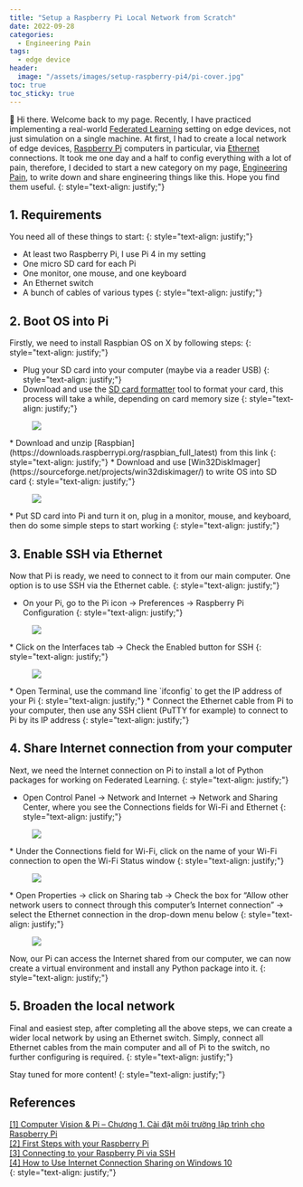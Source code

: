 ```yaml
---
title: "Setup a Raspberry Pi Local Network from Scratch"
date: 2022-09-28
categories: 
  - Engineering Pain
tags: 
  - edge device
header: 
  image: "/assets/images/setup-raspberry-pi4/pi-cover.jpg"
toc: true
toc_sticky: true
---
```


👋 Hi there. Welcome back to my page. Recently, I have practiced implementing a real-world [Federated Learning](https://en.wikipedia.org/wiki/Federated_learning) setting on edge devices, not just simulation on a single machine. At first, I had to create a local network of edge devices, [Raspberry Pi](https://www.raspberrypi.com/) computers in particular, via [Ethernet](https://en.wikipedia.org/wiki/Ethernet) connections. It took me one day and a half to config everything with a lot of pain, therefore, I decided to start a new category on my page, [Engineering Pain](https://gather-ai.github.io/categories/#engineering-pain), to write down and share engineering things like this. Hope you find them useful. 
{: style="text-align: justify;"}

## 1. Requirements
You need all of these things to start: 
{: style="text-align: justify;"}
* At least two Raspberry Pi, I use Pi 4 in my setting
* One micro SD card for each Pi
* One monitor, one mouse, and one keyboard
* An Ethernet switch
* A bunch of cables of various types
{: style="text-align: justify;"}

## 2. Boot OS into Pi
Firstly, we need to install Raspbian OS on X by following steps: 
{: style="text-align: justify;"}
* Plug your SD card into your computer (maybe via a reader USB)
{: style="text-align: justify;"}
* Download and use the [SD card formatter](https://www.sdcard.org/downloads/formatter/) tool to format your card, this process will take a while, depending on card memory size
{: style="text-align: justify;"}
<figure class="align-center" style="width: 400px">
  <img src="{{ site.url }}{{ site.baseurl }}/assets/images/setup-raspberry-pi4/sd-card-formatter.jpg">
</figure>
* Download and unzip [Raspbian](https://downloads.raspberrypi.org/raspbian_full_latest) from this link
{: style="text-align: justify;"}
* Download and use [Win32DiskImager](https://sourceforge.net/projects/win32diskimager/) to write OS into SD card
{: style="text-align: justify;"}
<figure class="align-center" style="width: 400px">
  <img src="{{ site.url }}{{ site.baseurl }}/assets/images/setup-raspberry-pi4/win32diskimager.jpg">
</figure>
* Put SD card into Pi and turn it on, plug in a monitor, mouse, and keyboard, then do some simple steps to start working
{: style="text-align: justify;"}

## 3. Enable SSH via Ethernet
Now that Pi is ready, we need to connect to it from our main computer. One option is to use SSH via the Ethernet cable. 
{: style="text-align: justify;"}
* On your Pi, go to the Pi icon &rarr; Preferences &rarr; Raspberry Pi Configuration
{: style="text-align: justify;"}
<figure class="align-center">
  <img src="{{ site.url }}{{ site.baseurl }}/assets/images/setup-raspberry-pi4/pi-configuration.jpg">
</figure>
* Click on the Interfaces tab &rarr; Check the Enabled button for SSH
{: style="text-align: justify;"}
<figure class="align-center">
  <img src="{{ site.url }}{{ site.baseurl }}/assets/images/setup-raspberry-pi4/pi-configuration-interfaces.jpg">
</figure>
* Open Terminal, use the command line `ifconfig` to get the IP address of your Pi
{: style="text-align: justify;"}
* Connect the Ethernet cable from Pi to your computer, then use any SSH client (PuTTY for example) to connect to Pi by its IP address
{: style="text-align: justify;"}

## 4. Share Internet connection from your computer
Next, we need the Internet connection on Pi to install a lot of Python packages for working on Federated Learning. 
{: style="text-align: justify;"}
* Open Control Panel &rarr; Network and Internet &rarr; Network and Sharing Center, where you see the Connections fields for Wi-Fi and Ethernet
{: style="text-align: justify;"}
<figure class="align-center">
  <img src="{{ site.url }}{{ site.baseurl }}/assets/images/setup-raspberry-pi4/network-and-sharing-center.jpg">
</figure>
* Under the Connections field for Wi-Fi, click on the name of your Wi-Fi connection to open the Wi-Fi Status window
{: style="text-align: justify;"}
<figure class="align-center" style="width: 300px">
  <img src="{{ site.url }}{{ site.baseurl }}/assets/images/setup-raspberry-pi4/wi-fi-status.jpg">
</figure>
* Open Properties &rarr; click on Sharing tab &rarr; Check the box for “Allow other network users to connect through this computer’s Internet connection” &rarr; select the Ethernet connection in the drop-down menu below
{: style="text-align: justify;"}
<figure class="align-center" style="width: 300px">
  <img src="{{ site.url }}{{ site.baseurl }}/assets/images/setup-raspberry-pi4/wi-fi-properties.jpg">
</figure>

Now, our Pi can access the Internet shared from our computer, we can now create a virtual environment and install any Python package into it. 
{: style="text-align: justify;"}

## 5. Broaden the local network
Final and easiest step, after completing all the above steps, we can create a wider local network by using an Ethernet switch. Simply, connect all Ethernet cables from the main computer and all of Pi to the switch, no further configuring is required. 
{: style="text-align: justify;"}

Stay tuned for more content!
{: style="text-align: justify;"}

## References
[[1] Computer Vision & Pi – Chương 1. Cài đặt môi trường lập trình cho Raspberry Pi](https://miai.vn/2020/02/17/computer-vision-pi-chuong-1-cai-dat-moi-truong-lap-trinh-cho-raspbery-pi/)<br>
[[2] First Steps with your Raspberry Pi](https://medium.com/secure-and-private-ai-writing-challenge/first-steps-with-your-raspberry-pi-5917f980a48)<br>
[[3] Connecting to your Raspberry Pi via SSH](https://raspberrypi-guide.github.io/networking/connecting-via-ssh)<br>
[[4] How to Use Internet Connection Sharing on Windows 10](https://medium.com/@jrcharney/connect-your-raspberry-pi-to-your-computer-via-ethernet-4564e1e68922)<br>
{: style="text-align: justify;"}